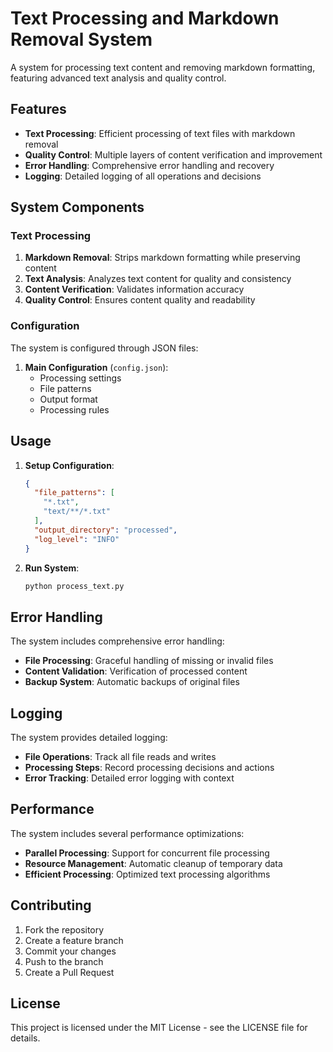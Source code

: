 # Text Processing and Markdown Removal System

A system for processing text content and removing markdown formatting, featuring advanced text analysis and quality control.

## Features

- **Text Processing**: Efficient processing of text files with markdown removal
- **Quality Control**: Multiple layers of content verification and improvement
- **Error Handling**: Comprehensive error handling and recovery
- **Logging**: Detailed logging of all operations and decisions

## System Components

### Text Processing

1. **Markdown Removal**: Strips markdown formatting while preserving content
2. **Text Analysis**: Analyzes text content for quality and consistency
3. **Content Verification**: Validates information accuracy
4. **Quality Control**: Ensures content quality and readability

### Configuration

The system is configured through JSON files:

1. **Main Configuration** (`config.json`):
   - Processing settings
   - File patterns
   - Output format
   - Processing rules

## Usage

1. **Setup Configuration**:
   ```json
   {
     "file_patterns": [
       "*.txt",
       "text/**/*.txt"
     ],
     "output_directory": "processed",
     "log_level": "INFO"
   }
   ```

2. **Run System**:
   ```bash
   python process_text.py
   ```

## Error Handling

The system includes comprehensive error handling:
- **File Processing**: Graceful handling of missing or invalid files
- **Content Validation**: Verification of processed content
- **Backup System**: Automatic backups of original files

## Logging

The system provides detailed logging:
- **File Operations**: Track all file reads and writes
- **Processing Steps**: Record processing decisions and actions
- **Error Tracking**: Detailed error logging with context

## Performance

The system includes several performance optimizations:
- **Parallel Processing**: Support for concurrent file processing
- **Resource Management**: Automatic cleanup of temporary data
- **Efficient Processing**: Optimized text processing algorithms

## Contributing

1. Fork the repository
2. Create a feature branch
3. Commit your changes
4. Push to the branch
5. Create a Pull Request

## License

This project is licensed under the MIT License - see the LICENSE file for details.
